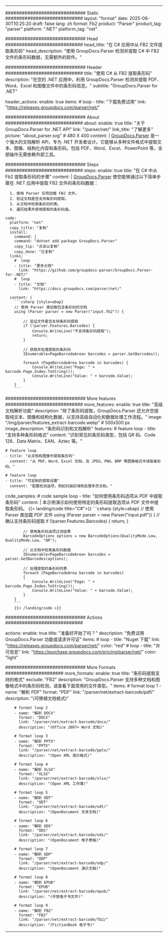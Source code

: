 


---
############################# Static ############################
layout: "format"
date:  2025-06-30T10:25:20
draft: false
lang: zh
format: Fb2
product: "Parser"
product_tag: "parser"
platform: ".NET"
platform_tag: "net"

############################# Head ############################
head_title: "在 C# 应用中从 FB2 文件提取条形码"
head_description: "使用 GroupDocs.Parser 检测并提取 C# 中 FB2 文件的条形码数据，无需额外的软件。"

############################# Header ############################
title: "使用 C# 从 FB2 提取条形码" 
description: "在您的 .NET 应用中，利用 GroupDocs.Parser 检测并提取 PDF、Word、Excel 和图像文件中的条形码信息。"
subtitle: "GroupDocs.Parser for .NET" 

header_actions:
  enable: true
  items:
    #  loop
    - title: "下载免费试用"
      link: "https://releases.groupdocs.com/parser/net/"
      
############################# About ############################
about:
    enable: true
    title: "关于 GroupDocs.Parser for .NET API"
    link: "/parser/net/"
    link_title: "了解更多"
    picture: "about_parser.svg" # 480 X 400
    content: |
       [GroupDocs.Parser](/parser/net/) 是一个强大的文档解析 API，专为 .NET 开发者设计。它能够从多种文件格式中提取文本、图像、结构化内容和条形码，包括 PDF、Word、Excel、PowerPoint 等，全部操作无需依赖外部工具。

############################# Steps ############################
steps:
    enable: true
    title: "在 C# 中从 Fb2 提取条形码的步骤"
    content: |
      [GroupDocs.Parser](/parser/net/) 使您能够通过以下简单步骤在 .NET 应用中提取 FB2 文件的条形码数据：
      
      1. 使用 Parser 实例加载 FB2 文件。
      2. 验证文档是否支持条形码提取。
      3. 从文档中检索条形码列表。
      4. 遍历结果并使用提取的条形码值。
   
    code:
      platform: "net"
      copy_title: "复制"
      install:
        command: |
        command: "dotnet add package GroupDocs.Parser"
        copy_tip: "点击以复制"
        copy_done: "已复制"
      links:
        #  loop
        - title: "更多示例"
          link: "https://github.com/groupdocs-parser/GroupDocs.Parser-for-.NET/"
        #  loop
        - title: "文档"
          link: "https://docs.groupdocs.com/parser/net/"
          
      content: |
        ```csharp {style=abap}
        // 使用 Parser 类加载包含条形码的文档
        using (Parser parser = new Parser("input.fb2")) {

            // 验证文件是否支持条形码提取
            if (!parser.Features.Barcodes) {
                Console.WriteLine("不支持条形码提取");
                return;
            }

            // 获取并处理提取的条形码
            IEnumerable<PageBarcodeArea> barcodes = parser.GetBarcodes();

            foreach (PageBarcodeArea barcode in barcodes) {
                Console.WriteLine("Page: " + barcode.Page.Index.ToString());
                Console.WriteLine("Value: " + barcode.Value);
            }
        }
        ```  

############################# More features ############################
more_features:
  enable: true
  title: "高级文档解析功能"
  description: "除了条形码提取，GroupDocs.Parser 还允许您提取纯文本、图像和结构化数据，以支持高级自动化和数据处理工作流程。"
  image: "/img/parser/features_extract-barcode.webp" # 500x500 px
  image_description: "条形码识别和文档解析"
  features:
    # feature loop
    - title: "支持多种条形码格式"
      content: "识别常见的条形码类型，包括 QR 码、Code 128、Data Matrix、EAN、Aztec 等。"

    # feature loop
    - title: "从文档和图像中提取条形码"
      content: "从 PDF、Word、Excel 文档，及 JPEG、PNG、BMP 等图像格式中读取条形码。"

    # feature loop
    - title: "可定制的提取设置"
      content: "配置检测选项，例如扫描区域和处理多页文档。"
      
  code_samples:
    # code sample loop
    - title: "如何使用条形码选项从 PDF 中提取条形码"
      content: |
        本示例演示如何使用特定的条形码提取选项从 PDF 文件中提取条形码。
        {{< landing/code title="C#">}}
        ```csharp {style=abap}
        //  使用 Parser 类加载 PDF 文件
        using (Parser parser = new Parser("input.pdf"))
        {
            // 确认支持条形码提取
            if (!parser.Features.Barcodes)
            {
                return;
            }

            // 使用条形码选项过滤结果
            BarcodeOptions options = new BarcodeOptions(QualityMode.Low, QualityMode.Low, "QR");

            // 从文档中检索条形码数据
            IEnumerable<PageBarcodeArea> barcodes = parser.GetBarcodes(options);

            // 处理提取的条形码列表
            foreach (PageBarcodeArea barcode in barcodes)
            {
                Console.WriteLine("Page: " + barcode.Page.Index.ToString());
                Console.WriteLine("Value: " + barcode.Value);
            }
        }
        ```
        {{< /landing/code >}}


############################# Actions ############################

actions:
  enable: true
  title: "准备好开始了吗？"
  description: "免费试用 GroupDocs.Parser 功能或请求许可证"
  items:
    #  loop
    - title: "Nuget 下载"
      link: "https://releases.groupdocs.com/parser/net/"
      color: "red"
        #  loop
    - title: "许可信息"
      link: "https://purchase.groupdocs.com/pricing/parser/net/"
      color: "light"


############################# More Formats #####################
more_formats:
    enable: true
    title: "条形码提取支持的格式"
    exclude: "FB2"
    description: "GroupDocs.Parser 支持多种文档和图像格式中的条形码检测。请查看下面常用的文件类型。"
    items: 
        # format loop 1
        - name: "解析 PDF"
          format: "PDF"
          link: "/parser/net/extract-barcode/pdf/"
          description: "(可移植文档格式)"
          
        # format loop 2
        - name: "解析 DOCX"
          format: "DOCX"
          link: "/parser/net/extract-barcode/docx/"
          description: "(Office 2007+ Word 文档)"
          
        # format loop 3
        - name: "解析 PPTX"
          format: "PPTX"
          link: "/parser/net/extract-barcode/pptx/"
          description: "(Open XML 演示格式)"
          
        # format loop 4
        - name: "解析 XLSX"
          format: "XLSX"
          link: "/parser/net/extract-barcode/xlsx/"
          description: "(Open XML 工作簿)"
          
        # format loop 5
        - name: "解析 ODT"
          format: "ODT"
          link: "/parser/net/extract-barcode/odt/"
          description: "(OpenDocument 文本文档)"
          
        # format loop 6
        - name: "解析 ODS"
          format: "ODS"
          link: "/parser/net/extract-barcode/ods/"
          description: "(OpenDocument 电子表格)"
          
        # format loop 7
        - name: "解析 ODP"
          format: "ODP"
          link: "/parser/net/extract-barcode/odp/"
          description: "(OpenDocument 演示文稿)"
          
        # format loop 8
        - name: "解析 EPUB"
          format: "EPUB"
          link: "/parser/net/extract-barcode/epub/"
          description: "(开放电子书文件)"
          
        # format loop 9
        - name: "解析 FB2"
          format: "FB2"
          link: "/parser/net/extract-barcode/fb2/"
          description: "(FictionBook 电子书)"
         
          

---